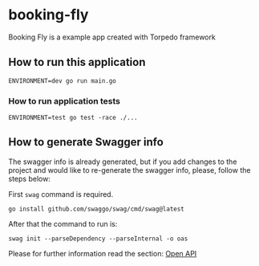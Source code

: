 # booking-fly
Booking Fly is a example app created with Torpedo framework

## How to run this application

```shell
ENVIRONMENT=dev go run main.go
```

### How to run application tests

```shell
ENVIRONMENT=test go test -race ./...
```

## How to generate Swagger info
The swagger info is already generated, but if you add changes to the project and
would like to re-generate the swagger info, please, follow the steps below:

First `swag` command is required.
```shell
go install github.com/swaggo/swag/cmd/swag@latest
```

After that the command to run is:
```shell
swag init --parseDependency --parseInternal -o oas
```

Please for further information read the section: [Open API](https://darksubmarine.com/docs/torpedo/advanced_rest_api_oas.html)

